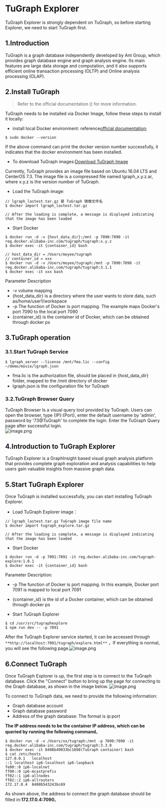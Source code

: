 # TuGraph Explorer

TuGraph Explorer is strongly dependent on TuGraph, so before starting Explorer, we need to start TuGraph first.
<a name="lGD6j"></a>

## 1.Introduction

TuGraph is a graph database independently developed by Ant Group, which provides graph database engine and graph analysis engine. Its main features are large data storage and computation, and it also supports efficient online transaction processing (OLTP) and Online analysis processing (OLAP).
<a name="BOZFL"></a>

## 2.Install TuGraph

> Refer to the official documentation () for more information.

TuGraph needs to be installed via Docker Image, follow these steps to install it locally:

- install local Docker environment: reference[official documentation](https://docs.docker.com/get-started/);

```shell
$ sudo docker --version
```

If the above command can print the docker version number successfully, it indicates that the docker environment has been installed.

- To download TuGraph images:[Download TuGraph Image](https://tugraph-web.oss-cn-beijing.aliyuncs.com/tugraph/tugraph-3.3.0/TuGraph-Image-3.3.0.tar.gz)

Currently, TuGraph provides an image file based on Ubuntu 16.04 LTS and CenterOS 7.3. The image file is a compressed file named lgraph_x.y.z.ar, where x.y.z is the version number of TuGraph.

- Load the TuGraph image:

```shell
// lgraph_lastest.tar.gz 是 TuGraph 镜像文件名
$ docker import lgraph_lastest.tar.gz

// After the loading is complete, a message is displayed indicating that the image has been loaded
```

- Start Docker

```shell
$ docker run -d -v {host_data_dir}:/mnt -p 7090:7090 -it reg.docker.alibaba-inc.com/tugraph/tugraph:x.y.z
$ docker exec -it {container_id} bash

// host_data_dir = /Users/moyee/tugraph
// container_id = xxx
$ docker run -d -v /Users/moyee/tugraph:/mnt -p 7090:7090 -it reg.docker.alibaba-inc.com/tugraph/tugraph:3.1.1
$ docker exec -it xxx bash

```

Parameter Description

- -v volume mapping
- {host_data_dir} is a directory where the user wants to store data, such as/home/user1/workspace
- -p The function of Docker is port mapping. The example maps Docker's port 7090 to the local port 7090
- {container_id} is the container id of Docker, which can be obtained through docker ps

<a name="LOzYE"></a>

## 3.TuGraph operation

<a name="zLris"></a>

### 3.1.Start TuGraph Service

```shell
$ lgraph_server --license /mnt/fma.lic --config ~/demo/movie/lgraph.json
```

- fma.lic is the authorization file, should be placed in {host_data_dir} folder, mapped to the /mnt directory of docker
- lgraph.json is the configuration file for TuGraph

<a name="OUx1A"></a>

### 3.2.TuGraph Browser Query

TuGraph Browser Is a visual query tool provided by TuGraph. Users can open the browser, type {IP}:{Port}, enter the default username by 'admin', password by '73@TuGraph' to complete the login. Enter the TuGraph Query page after successful login.<br />![image.png](https://tugraph-web-static.oss-cn-beijing.aliyuncs.com/%E6%96%87%E6%A1%A3/2.Operating/7.tugraph-browser-query-01.png)
<a name="wGOCA"></a>

## 4.Introduction to TuGraph Explorer

TuGraph Explorer is a GraphInsight based visual graph analysis platform that provides complete graph exploration and analysis capabilities to help users gain valuable insights from massive graph data.

<a name="uw3UH"></a>

## 5.Start TuGraph Explorer

Once TuGraph is installed successfully, you can start installing TuGraph Explorer.

- Load TuGraph Explorer image：

```shell
// lgraph_lastest.tar.gz TuGraph image file name
$ docker import tugraph_explore.tar.gz

// After the loading is complete, a message is displayed indicating that the image has been loaded
```

- Start Docker

```shell
$ docker run -d -p 7091:7091 -it reg.docker.alibaba-inc.com/tugraph-explore:1.0.1
$ docker exec -it {container_id} bash
```

Parameter Description:

- -p The function of Docker is port mapping. In this example, Docker port 7091 is mapped to local port 7091
- {container_id} is the id of a Docker container, which can be obtained through docker ps

- Start TuGraph Explorer

```shell
$ cd /usr/src/tugraphexplore
$ npm run dev -- -p 7091
```

After the TuGraph Explorer service started, it can be accessed through `**http://localhost:7091/tugraph/explore.html**` ，If everything is normal, you will see the following page.![image.png](https://tugraph-web-static.oss-cn-beijing.aliyuncs.com/tugraph-expolore/tugraph-explore-index.png)

## 6.Connect TuGraph

Once TuGraph Explorer is up, the first step is to connect to the TuGraph database. Click the "Connect" button to bring up the page for connecting to the Graph database, as shown in the image below.
![image.png](https://gw.alipayobjects.com/mdn/rms_fa12c2/afts/img/A*JEUKRYMH--4AAAAAAAAAAAAAARQnAQ)

To connect to TuGraph data, we need to provide the following information:

- Graph database account
- Graph database password
- Address of the graph database: The format is ip:port

**The IP address needs to be the container IP address, which can be queried by running the following command**。

```
$ docker run -d -v /Users/xx/tugraph:/mnt -p 7090:7090 -it reg.docker.alibaba-inc.com/tugraph/tugraph:3.3.0
$ docker exec -it 8408b49033bc1698(TuGraph container) bash
$ cat /etc/hosts
127.0.0.1	localhost
::1	localhost ip6-localhost ip6-loopback
fe00::0	ip6-localnet
ff00::0	ip6-mcastprefix
ff02::1	ip6-allnodes
ff02::2	ip6-allrouters
172.17.0.4	8408b543243bc69
```

As shown above, the address to connect the graph database should be filled in:**172.17.0.4:7090**。
